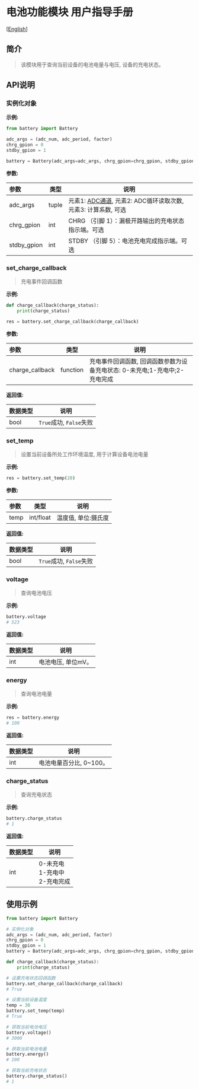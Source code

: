 # 电池功能模块 用户指导手册

[[English](./README.md)]

## 简介

> 该模块用于查询当前设备的电池电量与电压, 设备的充电状态。

## API说明

### 实例化对象

**示例:**

```python
from battery import Battery

adc_args = (adc_num, adc_period, factor)
chrg_gpion = 0
stdby_gpion = 1

battery = Battery(adc_args=adc_args, chrg_gpion=chrg_gpion, stdby_gpion=stdby_gpion)
```

**参数:**

|参数|类型|说明|
|:---|---|---|
|adc_args|tuple|元素1: [ADC通道](https://python.quectel.com/doc/API_reference/zh/peripherals/misc.ADC.html#%E5%B8%B8%E9%87%8F), 元素2: ADC循环读取次数, 元素3: 计算系数, 可选|
|chrg_gpion|int|CHRG （引脚 1）：漏极开路输出的充电状态指示端。可选|
|stdby_gpion|int|STDBY （引脚 5）：电池充电完成指示端。可选|

### set_charge_callback

> 充电事件回调函数

**示例:**

```python
def charge_callback(charge_status):
    print(charge_status)

res = battery.set_charge_callback(charge_callback)
```

**参数:**

|参数|类型|说明|
|:---|---|---|
|charge_callback|function|充电事件回调函数, 回调函数参数为设备充电状态: 0-未充电;1-充电中;2-充电完成|

**返回值:**

|数据类型|说明|
|:---|---|
|bool|`True`成功, `False`失败|

### set_temp

> 设置当前设备所处工作环境温度, 用于计算设备电池电量

**示例:**

```python
res = battery.set_temp(20)
```

**参数:**

|参数|类型|说明|
|:---|---|---|
|temp|int/float|温度值, 单位:摄氏度 |

**返回值:**

|数据类型|说明|
|:---|---|
|bool|`True`成功, `False`失败|

### voltage

> 查询电池电压

**示例:**

```python
battery.voltage
# 523
```

**返回值:**

|数据类型|说明|
|:---|---|
|int|电池电压, 单位mV。|

### energy

> 查询电池电量

**示例:**

```python
res = battery.energy
# 100
```

**返回值:**

|数据类型|说明|
|:---|---|
|int|电池电量百分比, 0~100。|

### charge_status

> 查询充电状态

**示例:**

```python
battery.charge_status
# 1
```

**返回值:**

|数据类型|说明|
|:---|---|
|int|0-未充电<br>1-充电中<br>2-充电完成|

## 使用示例

```python
from battery import Battery

# 实例化对象
adc_args = (adc_num, adc_period, factor)
chrg_gpion = 0
stdby_gpion = 1
battery = Battery(adc_args=adc_args, chrg_gpion=chrg_gpion, stdby_gpion=stdby_gpion)

def charge_callback(charge_status):
    print(charge_status)

# 设置充电状态回调函数
battery.set_charge_callback(charge_callback)
# True

# 设置当前设备温度
temp = 30
battery.set_temp(temp)
# True

# 获取当前电池电压
battery.voltage()
# 3000

# 获取当前电池电量
battery.energy()
# 100

# 获取当前充电状态
battery.charge_status()
# 1

```